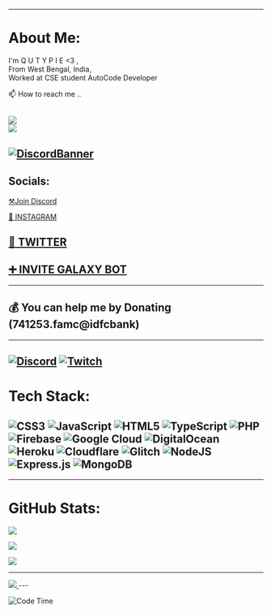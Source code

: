 




---

<!---
QUTYPIE/QUTYPIE is a ✨ special ✨ repository because its `README.md` (this file) appears on your GitHub profile.
You can click the Preview link to take a look at your changes.
--->
# About Me:

I'm Q U T Y P I E <3 ,<br>From West Bengal, India, <br>Worked at CSE student AutoCode Developer <br>

📫 How to reach me ..

![](https://discord.c99.nl/widget/theme-1/947891831516065834.png)  
![](https://discord.c99.nl/widget/theme-3/884159639514673193.png)
---
[![DiscordBanner](https://invidget.switchblade.xyz/fz8QMYdVDq)](https://discord.gg/fz8QMYdVDq)<br />
---
##  Socials:

[⚒Join Discord](https://discord.gg/fz8QMYdVDq)



[🔴 INSTAGRAM](https://www.instagram.com/qutypie_piu/)



[🔵 TWITTER](https://www.twitter.com/QUTYPIEPIU)
---

[➕ INVITE GALAXY BOT ](https://dsc.gg/invite-galaxy-gg)
---

___

  ##  💰 You can help me by Donating (741253.famc@idfcbank)
  ___
  


[![Discord](https://img.shields.io/badge/Discord-%237289DA.svg?logo=discord&logoColor=white)]( https://discord.gg/fz8QMYdVDq) [![Twitch](https://img.shields.io/badge/Twitch-%239146FF.svg?logo=Twitch&logoColor=white)](https://twitch.tv/qutypie) 
---
# Tech Stack:

![CSS3](https://img.shields.io/badge/css3-%231572B6.svg?style=for-the-badge&logo=css3&logoColor=white) ![JavaScript](https://img.shields.io/badge/javascript-%23323330.svg?style=for-the-badge&logo=javascript&logoColor=%23F7DF1E) ![HTML5](https://img.shields.io/badge/html5-%23E34F26.svg?style=for-the-badge&logo=html5&logoColor=white) ![TypeScript](https://img.shields.io/badge/typescript-%23007ACC.svg?style=for-the-badge&logo=typescript&logoColor=white) ![PHP](https://img.shields.io/badge/php-%23777BB4.svg?style=for-the-badge&logo=php&logoColor=white) ![Firebase](https://img.shields.io/badge/firebase-%23039BE5.svg?style=for-the-badge&logo=firebase) ![Google Cloud](https://img.shields.io/badge/Google%20Cloud-%234285F4.svg?style=for-the-badge&logo=google-cloud&logoColor=white) ![DigitalOcean](https://img.shields.io/badge/DigitalOcean-%230167ff.svg?style=for-the-badge&logo=digitalOcean&logoColor=white) ![Heroku](https://img.shields.io/badge/heroku-%23430098.svg?style=for-the-badge&logo=heroku&logoColor=white) ![Cloudflare](https://img.shields.io/badge/Cloudflare-F38020?style=for-the-badge&logo=Cloudflare&logoColor=white) ![Glitch](https://img.shields.io/badge/glitch-%233333FF.svg?style=for-the-badge&logo=glitch&logoColor=white) ![NodeJS](https://img.shields.io/badge/node.js-6DA55F?style=for-the-badge&logo=node.js&logoColor=white) ![Express.js](https://img.shields.io/badge/express.js-%23404d59.svg?style=for-the-badge&logo=express&logoColor=%2361DAFB) ![MongoDB](https://img.shields.io/badge/MongoDB-%234ea94b.svg?style=for-the-badge&logo=mongodb&logoColor=white) 
---







---
# GitHub Stats:

![](https://github-readme-stats.vercel.app/api?username=QUTYPIE&theme=dark&hide_border=false&include_all_commits=true&count_private=true)<br/>

![](https://github-readme-streak-stats.herokuapp.com/?user=QUTYPIE&theme=dark&hide_border=false)<br/>

![](https://github-readme-stats.vercel.app/api/top-langs/?username=QUTYPIE&theme=dark&hide_border=false&include_all_commits=true&count_private=true&layout=compact)








---



<a href="https://visitcount.itsvg.in">

  <img src="https://visitcount.itsvg.in/api?id=QUTYPIE&label=VIEWERS&pretty=false" />

</a>
---


![Code Time](http://img.shields.io/badge/Code%20Time-360%20hrs%2055%20mins-red) 



  
